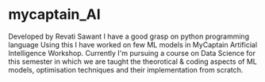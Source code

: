 # mycaptain_AI
Developed by Revati Sawant
I have a good grasp on python programming language
Using this I have worked on few ML models in MyCaptain Artificial Intelligence Workshop.
Currently I'm pursuing a course on Data Science for this semester in which we are taught the theorotical & coding aspects of ML models, optimisation techniques and their implementation from scratch.
